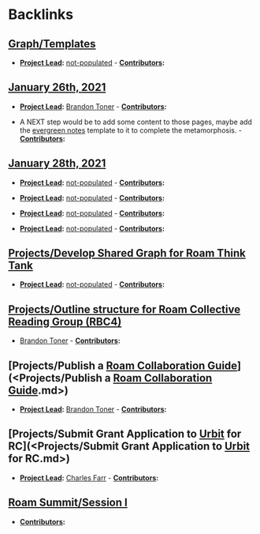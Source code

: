 
# Backlinks
## [Graph/Templates](<Graph/Templates.md>)
- **[Project Lead](<Project Lead.md>):** [not-populated](<not-populated.md>)
                    - **[Contributors](<Contributors.md>):**

## [January 26th, 2021](<January 26th, 2021.md>)
- **[Project Lead](<Project Lead.md>):** [Brandon Toner](<Brandon Toner.md>)
            - **[Contributors](<Contributors.md>):**

- A NEXT step would be to add some content to those pages, maybe add the [evergreen notes](<evergreen notes.md>) template to it to complete the metamorphosis.
        - **[Contributors](<Contributors.md>):**

## [January 28th, 2021](<January 28th, 2021.md>)
- **[Project Lead](<Project Lead.md>):** [not-populated](<not-populated.md>)
                            - **[Contributors](<Contributors.md>):**

- **[Project Lead](<Project Lead.md>):** [not-populated](<not-populated.md>)
                                - **[Contributors](<Contributors.md>):**

- **[Project Lead](<Project Lead.md>):** [not-populated](<not-populated.md>)
                            - **[Contributors](<Contributors.md>):**

- **[Project Lead](<Project Lead.md>):** [not-populated](<not-populated.md>)
                                - **[Contributors](<Contributors.md>):**

## [Projects/Develop Shared Graph for Roam Think Tank](<Projects/Develop Shared Graph for Roam Think Tank.md>)
- **[Project Lead](<Project Lead.md>):** [not-populated](<not-populated.md>)
        - **[Contributors](<Contributors.md>):**

## [Projects/Outline structure for Roam Collective Reading Group (RBC4)](<Projects/Outline structure for Roam Collective Reading Group (RBC4).md>)
- [Brandon Toner](<Brandon Toner.md>)
        - **[Contributors](<Contributors.md>):**

## [Projects/Publish a [Roam Collaboration Guide](<Roam Collaboration Guide.md>)](<Projects/Publish a [Roam Collaboration Guide](<Roam Collaboration Guide.md>).md>)
- **[Project Lead](<Project Lead.md>):** [Brandon Toner](<Brandon Toner.md>)
        - **[Contributors](<Contributors.md>):**

## [Projects/Submit Grant Application to [Urbit](<Urbit.md>) for RC](<Projects/Submit Grant Application to [Urbit](<Urbit.md>) for RC.md>)
- **[Project Lead](<Project Lead.md>):** [Charles Farr](<Charles Farr.md>)
        - **[Contributors](<Contributors.md>):**

## [Roam Summit/Session I](<Roam Summit/Session I.md>)
- **[Contributors](<Contributors.md>):**

